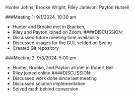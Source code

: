 Hunter Johns, Brooke Wright, Riley Jamison, Payton Hutsell

###Meeting 1: 9/1/2024, 10:30 am
* Hunter and Brooke met in Bracken,
* Riley and Payton joined on Zoom.
####DISCUSSION:
* Discussed future meeting time availability
* Discussed usages for the GUI, settled on Swing
* Created Git repository


###Meeting 2: 9/3/2024, 5:00 pm
* Hunter, Brooke, and Payton all met in Robert Bell
* Riley joined online
####DISCUSSION:
* Discussed work done since last meeting
* Discussed solution implementation
* Solved math behind conversion
